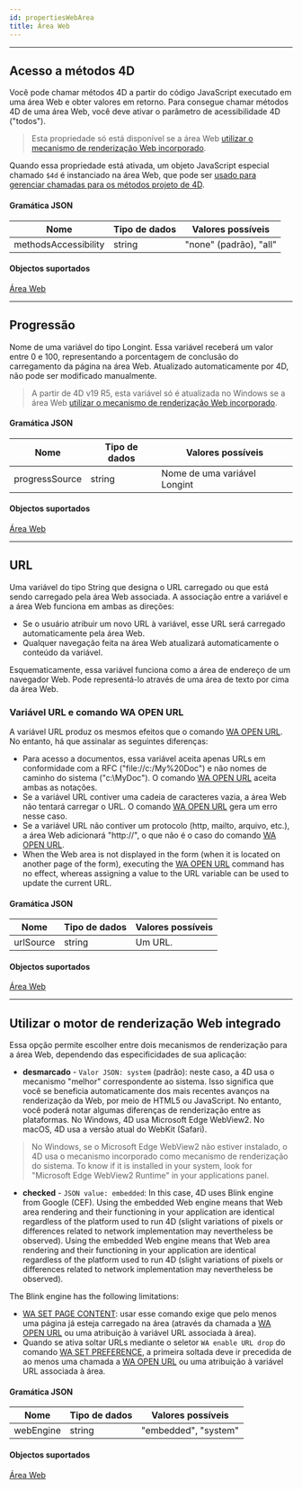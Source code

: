 ```yaml
---
id: propertiesWebArea
title: Área Web
---
```


---
## Acesso a métodos 4D

Você pode chamar métodos 4D a partir do código JavaScript executado em uma área Web e obter valores em retorno. Para consegue chamar métodos 4D de uma área Web, você deve ativar o parâmetro de acessibilidade 4D ("todos").

> Esta propriedade só está disponível se a área Web [utilizar o mecanismo de renderização Web incorporado](properties_WebArea.md#use-embedded-web-rendering-engine).

Quando essa propriedade está ativada, um objeto JavaScript especial chamado `$4d` é instanciado na área Web, que pode ser [usado para gerenciar chamadas para os métodos projeto de 4D](webArea_overview.md#4d-object).



#### Gramática JSON

| Nome                 | Tipo de dados | Valores possíveis      |
| -------------------- | ------------- | ---------------------- |
| methodsAccessibility | string        | "none" (padrão), "all" |

#### Objectos suportados

[Área Web](webArea_overview.md)


---
## Progressão

Nome de uma variável do tipo Longint. Essa variável receberá um valor entre 0 e 100, representando a porcentagem de conclusão do carregamento da página na área Web. Atualizado automaticamente por 4D, não pode ser modificado manualmente.

> A partir de 4D v19 R5, esta variável só é atualizada no Windows se a área Web [utilizar o mecanismo de renderização Web incorporado](properties_WebArea.md#use-embedded-web-rendering-engine).

#### Gramática JSON

| Nome           | Tipo de dados | Valores possíveis            |
| -------------- | ------------- | ---------------------------- |
| progressSource | string        | Nome de uma variável Longint |

#### Objectos suportados

[Área Web](webArea_overview.md)




---
## URL

Uma variável do tipo String que designa o URL carregado ou que está sendo carregado pela área Web associada. A associação entre a variável e a área Web funciona em ambas as direções:

*   Se o usuário atribuir um novo URL à variável, esse URL será carregado automaticamente pela área Web.
*   Qualquer navegação feita na área Web atualizará automaticamente o conteúdo da variável.

Esquematicamente, essa variável funciona como a área de endereço de um navegador Web. Pode representá-lo através de uma área de texto por cima da área Web.

### Variável URL e comando WA OPEN URL

A variável URL produz os mesmos efeitos que o comando [WA OPEN URL](https://doc.4d.com/4dv19/help/command/en/page1020.html). No entanto, há que assinalar as seguintes diferenças:
- Para acesso a documentos, essa variável aceita apenas URLs em conformidade com a RFC ("file://c:/My%20Doc") e não nomes de caminho do sistema ("c:\MyDoc"). O comando [WA OPEN URL](https://doc.4d.com/4dv19/help/command/en/page1020.html) aceita ambas as notações.
- Se a variável URL contiver uma cadeia de caracteres vazia, a área Web não tentará carregar o URL. O comando [WA OPEN URL](https://doc.4d.com/4dv19/help/command/en/page1020.html) gera um erro nesse caso.
- Se a variável URL não contiver um protocolo (http, mailto, arquivo, etc.), a área Web adicionará "http://", o que não é o caso do comando [WA OPEN URL](https://doc.4d.com/4dv19/help/command/en/page1020.html).
- When the Web area is not displayed in the form (when it is located on another page of the form), executing the [WA OPEN URL](https://doc.4d.com/4dv19/help/command/en/page1020.html) command has no effect, whereas assigning a value to the URL variable can be used to update the current URL.

#### Gramática JSON

| Nome      | Tipo de dados | Valores possíveis |
| --------- | ------------- | ----------------- |
| urlSource | string        | Um URL.           |

#### Objectos suportados

[Área Web](webArea_overview.md)






---
## Utilizar o motor de renderização Web integrado

Essa opção permite escolher entre dois mecanismos de renderização para a área Web, dependendo das especificidades de sua aplicação:

*   **desmarcado** - `Valor JSON: system` (padrão): neste caso, a 4D usa o mecanismo "melhor" correspondente ao sistema. Isso significa que você se beneficia automaticamente dos mais recentes avanços na renderização da Web, por meio de HTML5 ou JavaScript. No entanto, você poderá notar algumas diferenças de renderização entre as plataformas. No Windows, 4D usa Microsoft Edge WebView2. No macOS, 4D usa a versão atual do WebKit (Safari).

> No Windows, se o Microsoft Edge WebView2 não estiver instalado, o 4D usa o mecanismo incorporado como mecanismo de renderização do sistema. To know if it is installed in your system, look for "Microsoft Edge WebView2 Runtime" in your applications panel.

*   **checked** - `JSON value: embedded`: In this case, 4D uses Blink engine from Google (CEF). Using the embedded Web engine means that Web area rendering and their functioning in your application are identical regardless of the platform used to run 4D (slight variations of pixels or differences related to network implementation may nevertheless be observed). Using the embedded Web engine means that Web area rendering and their functioning in your application are identical regardless of the platform used to run 4D (slight variations of pixels or differences related to network implementation may nevertheless be observed).

The Blink engine has the following limitations:

- [WA SET PAGE CONTENT](https://doc.4d.com/4Dv18/4D/18.4/WA-SET-PAGE-CONTENT.301-5232965.en.html): usar esse comando exige que pelo menos uma página já esteja carregado na área (através da chamada a [WA OPEN URL](https://doc.4d.com/4Dv18/4D/18.4/WA-OPEN-URL.301-5232954.en.html) ou uma atribuição à variável URL associada à área).
- Quando se ativa soltar URLs mediante o seletor `WA enable URL drop` do comando [WA SET PREFERENCE](https://doc.4d.com/4Dv18/4D/18.4/WA-SET-PREFERENCE.301-5232962.en.html), a primeira soltada deve ir precedida de ao menos uma chamada a [WA OPEN URL](https://doc.4d.com/4Dv18/4D/18.4/WA-OPEN-URL.301-5232954.en.html) ou uma atribuição à variável URL associada à área.

#### Gramática JSON

| Nome      | Tipo de dados | Valores possíveis    |
| --------- | ------------- | -------------------- |
| webEngine | string        | "embedded", "system" |

#### Objectos suportados

[Área Web](webArea_overview.md)
